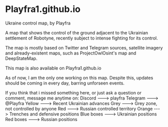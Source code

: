 ﻿# Playfra1.github.io

Ukraine control map, by Playfra

A map that shows the control of the ground adjacent to the Ukrainian settlement of Robotyne, recently subject to intense fighting for its control.


The map is mostly based on Twitter and Telegram sources, satellite imagery and already-existent maps, such as ProjectOwlOsint's map and DeepStateMap.

This map is also available on Playfra1.github.io

As of now, I am the only one working on this map. Despite this, updates should be coming in every day, barring unforseen events.

If you think that i missed something here, or just ask a question or comment, message me anytime on:
Discord ---> playfra
Telegram ---> @Playfra
Yellow ---> Recent Ukrainian advances
Grey ---> Grey zone, not controlled by anyone
Red ---> Russian controlled territory
Orange ---> Trenches and defensive positions
Blue boxes ---> Ukrainian positions
Red boxes ---> Russian positions
